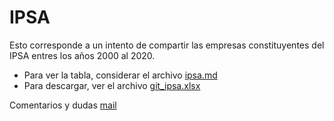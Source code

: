 # IPSA

Esto corresponde a un intento de compartir las empresas constituyentes del IPSA entres los años 2000 al 2020.

+ Para ver la tabla, considerar el archivo [ipsa.md](https://github.com/sebaegana/ipsa_by_year/blob/master/ipsa.md) 
+ Para descargar, ver el archivo  [git_ipsa.xlsx](https://github.com/sebaegana/ipsa_by_year/blob/master/git_ipsa.xls)



Comentarios y dudas [mail](mailto:sebaegana@gmail.com)


